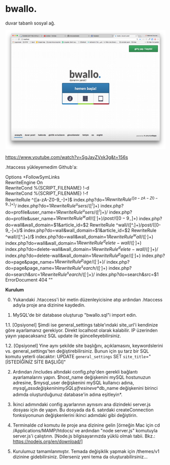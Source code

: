 bwallo.
=====

duvar tabanlı sosyal ağ.

![Screenshot](ss.png)

https://www.youtube.com/watch?v=SgJayZVxk3g&t=156s


.htaccess yükleyemedim Github'a:

Options +FollowSymLinks  
RewriteEngine On  
RewriteCond %{SCRIPT_FILENAME} !-d  
RewriteCond %{SCRIPT_FILENAME} !-f  
RewriteRule ^([a-zA-Z0-9_-]+)$ index.php?do=$1
RewriteRule ^([a-zA-Z0-9_-]+)/$ index.php?do=$1
RewriteRule ^users/([^/]+)$ index.php?do=profile&user_name=$1
RewriteRule ^users/([^/]+)/$ index.php?do=profile&user_name=$1
RewriteRule ^wall/([^.]+)/post/([0-9_-]+)$ index.php?do=wall&wall_domain=$1&article_id=$2
RewriteRule ^wall/([^.]+)/post/([0-9_-]+)/$ index.php?do=wall&wall_domain=$1&article_id=$2 
RewriteRule ^wall/([^.]+)/$ index.php?do=wall&wall_domain=$1
RewriteRule ^wall/([^.]+)$ index.php?do=wall&wall_domain=$1
RewriteRule ^delete-wall/([^.]+)$ index.php?do=delete-wall&wall_domain=$1
RewriteRule ^delete-wall/([^.]+)/$ index.php?do=delete-wall&wall_domain=$1
RewriteRule ^page/([^.]+)$ index.php?do=page&page_name=$1
RewriteRule ^page/([^.]+)/$ index.php?do=page&page_name=$1
RewriteRule ^search/([^.]+)$ index.php?do=search&src=$1
RewriteRule ^search/([^.]+)/$ index.php?do=search&src=$1
ErrorDocument 404 "<script type='text/javascript'>window.location.href = '/404'</script>"

**Kurulum**

0. Yukarıdaki .htaccess'i bir metin düzenleyicisine atıp ardından .htaccess adıyla proje ana dizinine kaydedin.

1. MySQL'de bir database oluşturup "bwallo.sql"i import edin.

1.1. [Opsiyonel] Şimdi ise general_settings table'ındaki site_url'i kendinize göre ayarlamanız gerekiyor. Direkt localhost olarak kalabilir. IP üzerinden yayın yapacaksanız SQL update ile güncelleyebilirsiniz.

1.2. [Opsiyonel] Yine aynı şekilde site başlığını, açıklamasını, keywordslerini vs. general_settings'ten değiştirebilirsiniz. Bunun için şu tarz bir SQL komutu yeterli olacaktır:
UPDATE `general_settings` SET `site_title`="[İSTEDİĞİNİZ SİTE BAŞLIĞI]"

2. Ardından /includes altındaki config.php'den gerekli bağlantı ayarlamalarını yapın. $host_name değişkenini mySQL hostunuzun adresine, $mysql_user değişkenini mySQL kullanıcı adına, $mysql_pass değişkenini mySQL şifresine ve *$db_name değişkenini birinci adımda oluşturduğunuz database'in adına eşitleyin*.

3. İkinci adımındaki config ayarlarının aynısını ana dizindeki server.js dosyası için de yapın. Bu dosyada da 6. satırdaki createConnection fonksiyonunun değişkenlerini ikinci adımdaki gibi değiştirin.

4. Terminalde *cd* komutu ile proje ana dizinine gelin [örneğin Mac için cd /Applications/MAMP/htdocs/ ve ardından "node server.js" komutuyla server.js'i çalıştırın. [Node.js bilgisayarınızda yüklü olmalı tabii. Bkz.: https://nodejs.org/en/download/]

5. Kurulumuz tamamlanmıştır. Temada değişiklik yapmak için /themes/v1 dizinine gidebilirsiniz. Dilerseniz yeni tema da oluşturabilirsiniz...
